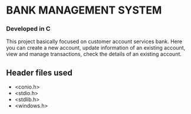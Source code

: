 # BANK MANAGEMENT SYSTEM
### Developed in C
This project basically focused on customer account services bank. Here you can create a new account, update information of an existing account, view and manage transactions, check the details of an existing account.

## Header files used

* <conio.h>
* <stdio.h>
* <stdlib.h>
* <windows.h>
